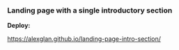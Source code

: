 
### Landing page with a single introductory section

**Deploy:**

https://alexglan.github.io/landing-page-intro-section/
